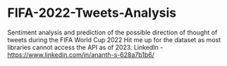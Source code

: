 # FIFA-2022-Tweets-Analysis
Sentiment analysis and prediction of the possible direction of thought of tweets during the FIFA World Cup 2022
Hit me up for the dataset as most libraries cannot access the API as of 2023.
LinkedIn - https://www.linkedin.com/in/ananth-s-628a7b1b6/